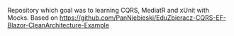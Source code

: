 Repository which goal was to learning CQRS, MediatR and xUnit with Mocks. Based on https://github.com/PanNiebieski/EduZbieracz-CQRS-EF-Blazor-CleanArchitecture-Example
